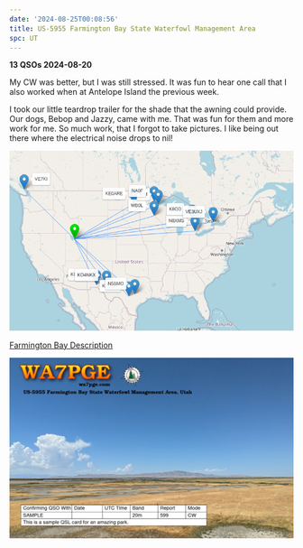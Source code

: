 ```yaml
---
date: '2024-08-25T00:08:56'
title: US-5955 Farmington Bay State Waterfowl Management Area
spc: UT
---
```


**13 QSOs 2024-08-20**

My CW was better, but I was still stressed.  It was fun to hear one call that  I also worked when at Antelope Island the previous week. 

I took our little teardrop trailer for the shade that the awning could provide.  Our dogs, Bebop and Jazzy, came with me.  That was fun for them and more work for me.   So much work, that I forgot to take pictures.   I like being out there where the electrical noise drops to nil!  

![pasted_image002.png](/static/pasted_image002_0007.png)

[Farmington Bay Description](../Parks_Hunted/Utah/US-5955%20Farmington%20Bay%20State%20Waterfowl%20Management%20.md)




![SAMPLE_card.jpg](/static/SAMPLE_card.jpg)